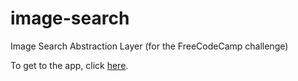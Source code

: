 # image-search
Image Search Abstraction Layer (for the FreeCodeCamp challenge)

To get to the app, click [here](https://cooing-whip.glitch.me/).
